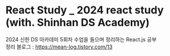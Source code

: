 # React Study _ 2024 react study (with. Shinhan DS Academy) 

2024 신한 DS 아카데미 5회차 수업을 들으며 정리하는 React.js 공부 <br>
정리 블로그 : https://mean-log.tistory.com/13
